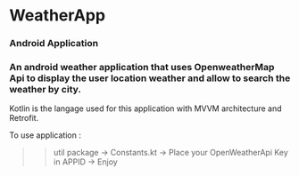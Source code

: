 # WeatherApp
### Android Application
### An android weather application that uses OpenweatherMap Api to display the user location weather and allow to search the weather by city.
Kotlin is the langage used for this application with MVVM architecture and Retrofit.

To use application : <br />
>> util package -> Constants.kt -> Place your OpenWeatherApi Key in APPID -> Enjoy
